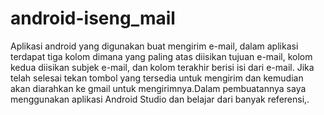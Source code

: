 # android-iseng_mail
Aplikasi android yang digunakan buat mengirim e-mail, dalam aplikasi terdapat tiga kolom dimana yang paling atas diisikan tujuan e-mail, kolom kedua diisikan subjek e-mail, dan kolom terakhir berisi isi dari e-mail. Jika telah selesai tekan tombol yang tersedia untuk mengirim dan kemudian akan diarahkan ke gmail untuk mengirimnya.Dalam pembuatannya saya menggunakan aplikasi Android Studio dan belajar dari banyak referensi,.
